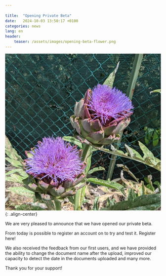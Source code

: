 ```yaml
---

title:  "Opening Private Beta"
date:   2024-10-03 13:50:17 +0100
categories: news
lang: en
header:
    teaser: /assets/images/opening-beta-flower.png
---
```


![image-center](/assets/images/opening-beta-flower.png){: .align-center}

We are very pleased to announce that we have opened our private beta.

From today is possible to register an account on to try and test it. Register here!

We also received the feedback from our first users, and we have provided the ability to change the document name after the upload, improved our capacity to detect the date in the documents uploaded and many more.

Thank you for your support!
